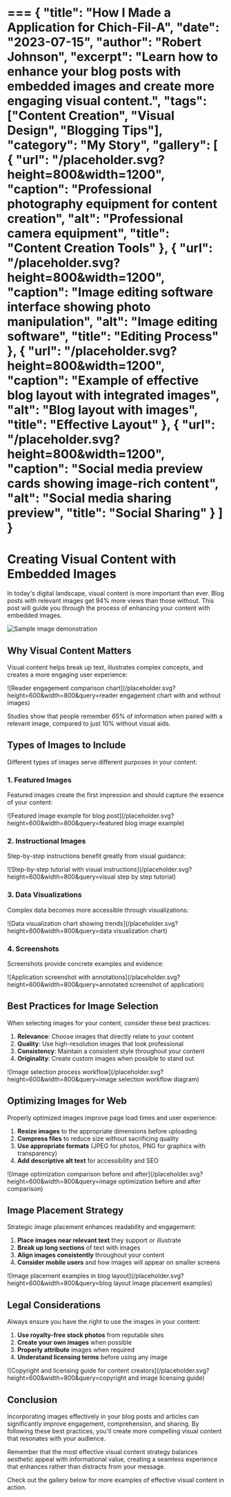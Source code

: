 ===
{
  "title": "How I Made a Application for Chich-Fil-A",
  "date": "2023-07-15",
  "author": "Robert Johnson",
  "excerpt": "Learn how to enhance your blog posts with embedded images and create more engaging visual content.",
  "tags": ["Content Creation", "Visual Design", "Blogging Tips"],
  "category": "My Story",
  "gallery": [
    {
      "url": "/placeholder.svg?height=800&width=1200",
      "caption": "Professional photography equipment for content creation",
      "alt": "Professional camera equipment",
      "title": "Content Creation Tools"
    },
    {
      "url": "/placeholder.svg?height=800&width=1200",
      "caption": "Image editing software interface showing photo manipulation",
      "alt": "Image editing software",
      "title": "Editing Process"
    },
    {
      "url": "/placeholder.svg?height=800&width=1200",
      "caption": "Example of effective blog layout with integrated images",
      "alt": "Blog layout with images",
      "title": "Effective Layout"
    },
    {
      "url": "/placeholder.svg?height=800&width=1200",
      "caption": "Social media preview cards showing image-rich content",
      "alt": "Social media sharing preview",
      "title": "Social Sharing"
    }
  ]
}
===

# Creating Visual Content with Embedded Images

In today's digital landscape, visual content is more important than ever. Blog posts with relevant images get 94% more views than those without. This post will guide you through the process of enhancing your content with embedded images.

![Sample image demonstration](/sample-image-1.png)

## Why Visual Content Matters

Visual content helps break up text, illustrates complex concepts, and creates a more engaging user experience:

![Reader engagement comparison chart](/placeholder.svg?height=600&width=800&query=reader engagement chart with and without images)

Studies show that people remember 65% of information when paired with a relevant image, compared to just 10% without visual aids.

## Types of Images to Include

Different types of images serve different purposes in your content:

### 1. Featured Images

Featured images create the first impression and should capture the essence of your content:

![Featured image example for blog post](/placeholder.svg?height=600&width=800&query=featured blog image example)

### 2. Instructional Images

Step-by-step instructions benefit greatly from visual guidance:

![Step-by-step tutorial with visual instructions](/placeholder.svg?height=600&width=800&query=visual step by step tutorial)

### 3. Data Visualizations

Complex data becomes more accessible through visualizations:

![Data visualization chart showing trends](/placeholder.svg?height=600&width=800&query=data visualization chart)

### 4. Screenshots

Screenshots provide concrete examples and evidence:

![Application screenshot with annotations](/placeholder.svg?height=600&width=800&query=annotated screenshot of application)

## Best Practices for Image Selection

When selecting images for your content, consider these best practices:

1. **Relevance**: Choose images that directly relate to your content
2. **Quality**: Use high-resolution images that look professional
3. **Consistency**: Maintain a consistent style throughout your content
4. **Originality**: Create custom images when possible to stand out

![Image selection process workflow](/placeholder.svg?height=600&width=800&query=image selection workflow diagram)

## Optimizing Images for Web

Properly optimized images improve page load times and user experience:

1. **Resize images** to the appropriate dimensions before uploading
2. **Compress files** to reduce size without sacrificing quality
3. **Use appropriate formats** (JPEG for photos, PNG for graphics with transparency)
4. **Add descriptive alt text** for accessibility and SEO

![Image optimization comparison before and after](/placeholder.svg?height=600&width=800&query=image optimization before and after comparison)

## Image Placement Strategy

Strategic image placement enhances readability and engagement:

1. **Place images near relevant text** they support or illustrate
2. **Break up long sections** of text with images
3. **Align images consistently** throughout your content
4. **Consider mobile users** and how images will appear on smaller screens

![Image placement examples in blog layout](/placeholder.svg?height=600&width=800&query=blog layout image placement examples)

## Legal Considerations

Always ensure you have the right to use the images in your content:

1. **Use royalty-free stock photos** from reputable sites
2. **Create your own images** when possible
3. **Properly attribute** images when required
4. **Understand licensing terms** before using any image

![Copyright and licensing guide for content creators](/placeholder.svg?height=600&width=800&query=copyright and image licensing guide)

## Conclusion

Incorporating images effectively in your blog posts and articles can significantly improve engagement, comprehension, and sharing. By following these best practices, you'll create more compelling visual content that resonates with your audience.

Remember that the most effective visual content strategy balances aesthetic appeal with informational value, creating a seamless experience that enhances rather than distracts from your message.

Check out the gallery below for more examples of effective visual content in action.
